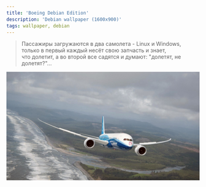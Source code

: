 ```yaml
---
title: 'Boeing Debian Edition'
description: 'Debian wallpaper (1600x900)'
tags: wallpaper, debian
---
```


> Пассажиры загружаются в два самолета - Linux и Windows,  
> только в первый каждый несёт свою запчасть и знает,  
> что долетит, а во второй все садятся 
> и думают: "долетят, не долетят?"...

![1600x900](/images/boeing_debian.jpg)
